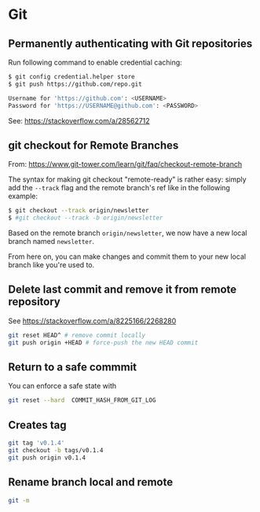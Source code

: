 # Git
## Permanently authenticating with Git repositories
Run following command to enable credential caching:
```bash
$ git config credential.helper store
$ git push https://github.com/repo.git

Username for 'https://github.com': <USERNAME>
Password for 'https://USERNAME@github.com': <PASSWORD>
```

See: https://stackoverflow.com/a/28562712

## git checkout for Remote Branches
From: https://www.git-tower.com/learn/git/faq/checkout-remote-branch

The syntax for making git checkout "remote-ready" is rather easy: simply add the `--track` flag and the remote branch's ref like in the following example:
```bash
$ git checkout --track origin/newsletter
$ #git checkout --track -b origin/newsletter
```
Based on the remote branch `origin/newsletter`, we now have a new local branch named `newsletter`.

From here on, you can make changes and commit them to your new local branch like you're used to.

## Delete last commit and remove it from remote repository
See https://stackoverflow.com/a/8225166/2268280
```bash
git reset HEAD^ # remove commit locally
git push origin +HEAD # force-push the new HEAD commit
```
## Return to a safe commmit
You can enforce a safe state with
```bash
git reset --hard  COMMIT_HASH_FROM_GIT_LOG
```
## Creates tag
```bash
git tag 'v0.1.4'
git checkout -b tags/v0.1.4
git push origin v0.1.4
```

## Rename branch local and remote
```bash
git -m 
```
